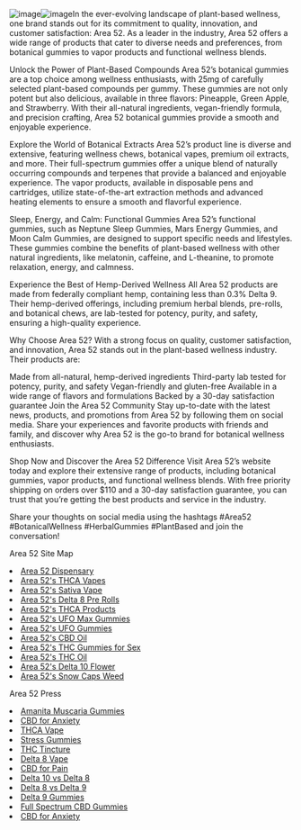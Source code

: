 ![image](https://github.com/user-attachments/assets/5f95fb93-5a05-462d-9171-adc2cd6bd358)![image](https://github.com/user-attachments/assets/bb1da85c-f2e2-47bf-a90d-4be0884a743b)In the ever-evolving landscape of plant-based wellness, one brand stands out for its commitment to quality, innovation, and customer satisfaction: Area 52. As a leader in the industry, Area 52 offers a wide range of products that cater to diverse needs and preferences, from botanical gummies to vapor products and functional wellness blends.

Unlock the Power of Plant-Based Compounds
Area 52’s botanical gummies are a top choice among wellness enthusiasts, with 25mg of carefully selected plant-based compounds per gummy. These gummies are not only potent but also delicious, available in three flavors: Pineapple, Green Apple, and Strawberry. With their all-natural ingredients, vegan-friendly formula, and precision crafting, Area 52 botanical gummies provide a smooth and enjoyable experience.

Explore the World of Botanical Extracts
Area 52’s product line is diverse and extensive, featuring wellness chews, botanical vapes, premium oil extracts, and more. Their full-spectrum gummies offer a unique blend of naturally occurring compounds and terpenes that provide a balanced and enjoyable experience. The vapor products, available in disposable pens and cartridges, utilize state-of-the-art extraction methods and advanced heating elements to ensure a smooth and flavorful experience.

Sleep, Energy, and Calm: Functional Gummies
Area 52’s functional gummies, such as Neptune Sleep Gummies, Mars Energy Gummies, and Moon Calm Gummies, are designed to support specific needs and lifestyles. These gummies combine the benefits of plant-based wellness with other natural ingredients, like melatonin, caffeine, and L-theanine, to promote relaxation, energy, and calmness.

Experience the Best of Hemp-Derived Wellness
All Area 52 products are made from federally compliant hemp, containing less than 0.3% Delta 9. Their hemp-derived offerings, including premium herbal blends, pre-rolls, and botanical chews, are lab-tested for potency, purity, and safety, ensuring a high-quality experience.

Why Choose Area 52?
With a strong focus on quality, customer satisfaction, and innovation, Area 52 stands out in the plant-based wellness industry. Their products are:

Made from all-natural, hemp-derived ingredients
Third-party lab tested for potency, purity, and safety
Vegan-friendly and gluten-free
Available in a wide range of flavors and formulations
Backed by a 30-day satisfaction guarantee
Join the Area 52 Community
Stay up-to-date with the latest news, products, and promotions from Area 52 by following them on social media. Share your experiences and favorite products with friends and family, and discover why Area 52 is the go-to brand for botanical wellness enthusiasts.

Shop Now and Discover the Area 52 Difference
Visit Area 52’s website today and explore their extensive range of products, including botanical gummies, vapor products, and functional wellness blends. With free priority shipping on orders over $110 and a 30-day satisfaction guarantee, you can trust that you’re getting the best products and service in the industry.

Share your thoughts on social media using the hashtags #Area52 #BotanicalWellness #HerbalGummies #PlantBased and join the conversation!

Area 52 Site Map

<li><a href="https://area52.com/thc-gummies/">Area 52 Dispensary</a></li>
<li><a href="https://area52.com/thca-vapes/">Area 52's THCA Vapes</a></li>
<li><a href="https://area52.com/vaporizers/sativa">Area 52's Sativa Vape</a></li>
<li><a href="https://area52.com/products/delta-8-pre-rolls/">Area 52's Delta 8 Pre Rolls</a></li>
<li><a href="https://area52.com/thca-products/">Area 52's THCA Products</a></li>
<li><a href="https://area52.com/products/full-spectrum-ufo-max-gummies/">Area 52's UFO Max Gummies</a></li>
<li><a href="https://area52.com/products/full-spectrum-ufo-gummies/">Area 52's UFO Gummies</a></li>
<li><a href="https://area52.com/products/cbd-oil/">Area 52's CBD Oil</a></li>
<li><a href="https://area52.com/thc-gummies/sex">Area 52's THC Gummies for Sex</a></li>
<li><a href="https://area52.com/thc-oil/">Area 52's THC Oil</a></li>
<li><a href="https://area52.com/delta-10/flower">Area 52's Delta 10 Flower</a></li>
<li><a href="https://area52.com/flower/snow-caps">Area 52's Snow Caps Weed</a></li>

Area 52 Press
<li><a href="https://www.oregonobserver.com/best-amanita-muscaria-gummies-safe-and-legal-shroom-to-try/article_0c0a026e-b7e9-11ef-b3dd-4316c74f3525.html">Amanita Muscaria Gummies</a></li>
<li><a href="https://www.oregonobserver.com/best-cbd-for-anxiety-7-products-for-natural-relief/article_c1049d58-b7f5-11ef-879e-171e24215b53.html">CBD for Anxiety</a></li>
<li><a href="https://www.lasvegasoptic.com/get-high-legally-with-the-best-thca-vapes-of-2025/article_b0a88a04-a78e-11ef-a1ad-e738c96a6c6a.html">THCA Vape</a></li>
<li><a href="https://www.lasvegasoptic.com/best-cbd-gummies-for-stress-8-picks-to-help-you-unplug/article_2274c5ba-a782-11ef-b9c6-4b491444cd31.html">Stress Gummies</a></li>
<li><a href="https://www.lasvegasoptic.com/best-thc-tinctures-potent-picks-for-pain-relief-and-relaxation/article_1c9044a0-a780-11ef-a5a9-3f6f8db92c4a.html">THC Tincture</a></li>
<li><a href="https://www.oregonobserver.com/best-delta-8-vapes-a-consumers-guide-for-2025/article_f8122a14-b7f4-11ef-bb75-fb455ac9f44b.html">Delta 8 Vape</a></li>
<li><a href="https://www.samessenger.com/best-cbd-for-pain-relief-top-products-for-long-lasting-comfort/article_89ceaee2-ed64-11ef-aa47-dfb14d49b060.html">CBD for Pain</a></li>
<li><a href="https://www.samessenger.com/delta-10-vs-delta-8-how-they-compare-and-where-to-buy/article_57b06084-ed66-11ef-b4cc-4f5f90e92fd7.html">Delta 10 vs Delta 8</a></li>
<li><a href="https://www.oregonobserver.com/delta-8-vs-delta-9-which-thc-is-best-for-stress-relief/article_d9605c54-eef8-11ef-82a5-df98e2fc7a6c.html">Delta 8 vs Delta 9</a></li>
<li><a href="https://www.riponpress.com/best-delta-9-gummies-for-relaxation-and-euphoria/article_0f338c64-a793-11ef-8c64-833596930253.html">Delta 9 Gummies</a></li>
<li><a href="https://www.lasvegasoptic.com/8-game-changing-full-spectrum-cbd-gummies-that-work/article_d917b7a8-b8d2-11ef-8864-cb9cdee2a5ae.html">Full Spectrum CBD Gummies</a></li>
<li><a href="https://www.samessenger.com/cbd-for-anxiety-best-products-for-2025/article_f594b16e-a901-11ef-8cb5-0fdb74b5eae1.html">CBD for Anxiety</a></li>


